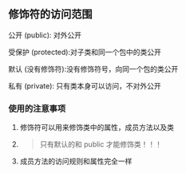 ## 修饰符的访问范围
公开 (public): 对外公开

受保护 (protected):对子类和同一个包中的类公开

默认 (没有修饰符):没有修饰符号，向同一个包的类公开

私有 (private): 只有类本身可以访问，不对外公开

### 使用的注意事项
1. 修饰符可以用来修饰类中的属性，成员方法以及类
2. > 只有默认的和 public 才能修饰类！！！
3. 成员方法的访问规则和属性完全一样